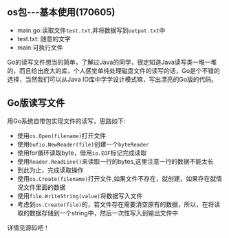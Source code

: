 ## os包---基本使用(170605) 
- main.go:读取文件`test.txt`,并将数据写到`output.txt`中
- test.txt: 随意的文字 
- main:可执行文件

Go的读写文件想当的简单，了解过Java的同学，很定知道Java读写类一堆一堆的，而且给出庞大的库，个人感觉单纯处理磁盘文件的读写的话，Go是个不错的选择，当然我们可以从Java IO库中学学设计模式嘛，写出漂亮的Go版的代码。

## Go版读写文件
用Go系统自带包实现文件的读写，思路如下:
- 使用`os.Open(filename)`打开文件
- 使用`bufio.NewReader(file)`创建一个`byteReader`
- 使用for循环读取byte，借用`io.EOF`标记完成读取
- 使用`Reader.ReadLine()`来读取一行的bytes,这里注意一行的数据不能太长
- 到此为止，完成读取操作
- 使用`os.Create(filename)`打开文件,如果文件不存在，就创建，如果存在就情况文件里面的数据
- 使用`file.WriteString(value)`将数据写入文件
- 考虑到`os.Create(file)`的，若文件存在需要清空原有的数据，所以，在将读取的数据存储到一个string中，然后一次性写入到输出文件中

详情见源码吧！
